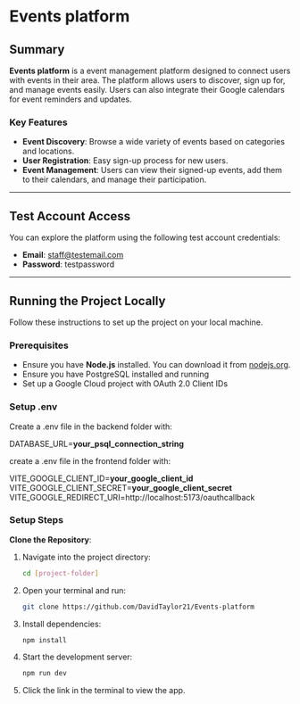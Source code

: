 # Events platform

## Summary

**Events platform** is a event management platform designed to connect users with events in their area. The platform allows users to discover, sign up for, and manage events easily. Users can also integrate their Google calendars for event reminders and updates.

### Key Features

- **Event Discovery**: Browse a wide variety of events based on categories and locations.
- **User Registration**: Easy sign-up process for new users.
- **Event Management**: Users can view their signed-up events, add them to their calendars, and manage their participation.

---

## Test Account Access

You can explore the platform using the following test account credentials:

- **Email**: staff@testemail.com
- **Password**: testpassword

---

## Running the Project Locally

Follow these instructions to set up the project on your local machine.

### Prerequisites

- Ensure you have **Node.js** installed. You can download it from [nodejs.org](https://nodejs.org/).
- Ensure you have PostgreSQL installed and running
- Set up a Google Cloud project with OAuth 2.0 Client IDs 

### Setup .env

Create a .env file in the backend folder with:

DATABASE_URL=**your_psql_connection_string**

create a .env file in the frontend folder with:

VITE_GOOGLE_CLIENT_ID=**your_google_client_id**
VITE_GOOGLE_CLIENT_SECRET=**your_google_client_secret**
VITE_GOOGLE_REDIRECT_URI=http://localhost:5173/oauthcallback

### Setup Steps

**Clone the Repository**:

1. Navigate into the project directory:
   ```bash
   cd [project-folder]
   ```

2. Open your terminal and run:

   ```bash
   git clone https://github.com/DavidTaylor21/Events-platform


3. Install dependencies:
   ```bash
   npm install
   ```

4. Start the development server:
   ```bash
   npm run dev
   ```

5. Click the link in the terminal to view the app.